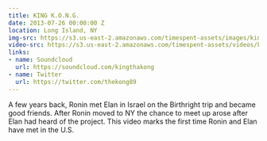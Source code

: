 ```yaml
---
title: KING K.O.N.G.
date: 2013-07-26 00:00:00 Z
location: Long Island, NY
img-src: https://s3.us-east-2.amazonaws.com/timespent-assets/images/king-k-o-n-g.png
video-src: https://s3.us-east-2.amazonaws.com/timespent-assets/videos/king-k-o-n-g.mp4
links:
- name: Soundcloud
  url: https://soundcloud.com/kingthakong
- name: Twitter
  url: https://twitter.com/thekong89
---
```


A few years back, Ronin met Elan in Israel on the Birthright trip and became good friends. After Ronin moved to NY the chance to meet up arose after Elan had heard of the project. This video marks the first time Ronin and Elan have met in the U.S.
